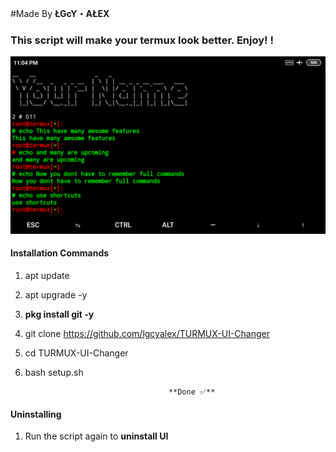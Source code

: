  #Made By **ŁGcY・AŁEX**
### This script will make your termux look better. Enjoy! ! 
![logo](logo.png)
#### Installation Commands


1.  apt update


2. apt upgrade -y


3.  **pkg install git -y**


4.  git clone https://github.com/lgcyalex/TURMUX-UI-Changer

5.  cd TURMUX-UI-Changer

6.  bash setup.sh

                                        **Done ✅**


#### Uninstalling
1. Run the script again to **uninstall UI**
